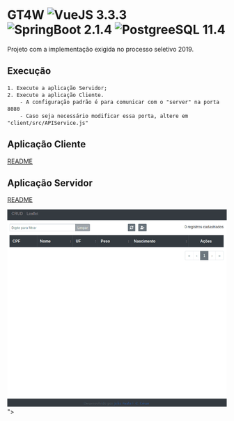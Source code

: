 # GT4W ![VueJS 3.3.3](https://img.shields.io/badge/vueJS-3.5.5-green.svg) ![SpringBoot 2.1.4](https://img.shields.io/badge/springboot-2.1.4-green.svg) ![PostgreeSQL 11.4](https://img.shields.io/badge/postgreSQL-2.1.4-green.svg)

Projeto com a implementação exigida no processo seletivo 2019.

## Execução

    1. Execute a aplicação Servidor;
    2. Execute a aplicação Cliente.
        - A configuração padrão é para comunicar com o "server" na porta 8080
        - Caso seja necessário modificar essa porta, altere em "client/src/APIService.js"

## Aplicação Cliente

[README](client/README.md)

## Aplicação Servidor

[README](server/README.md)

![](media/GT4W.gif)">